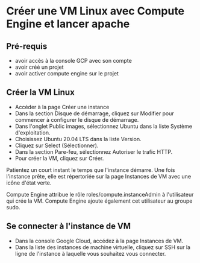 # Créer une VM Linux avec Compute Engine et lancer apache

## Pré-requis 

* avoir accès à la console GCP avec son compte
* avoir créé un projet
* avoir activer compute engine sur le projet


## Créer la VM Linux     

* Accéder à la page Créer une instance
* Dans la section Disque de démarrage, cliquez sur Modifier pour commencer à configurer le disque de démarrage.
* Dans l'onglet Public images, sélectionnez Ubuntu dans la liste Système d'exploitation.
* Choisissez Ubuntu 20.04 LTS dans la liste Version.
* Cliquez sur Select (Sélectionner).
* Dans la section Pare-feu, sélectionnez Autoriser le trafic HTTP.
* Pour créer la VM, cliquez sur Créer.

Patientez un court instant le temps que l'instance démarre. Une fois l'instance prête, elle est répertoriée sur la page Instances de VM avec une icône d'état verte.

Compute Engine attribue le rôle roles/compute.instanceAdmin à l'utilisateur qui crée la VM. Compute Engine ajoute également cet utilisateur au groupe sudo.

## Se connecter à l'instance de VM

* Dans la console Google Cloud, accédez à la page Instances de VM.
* Dans la liste des instances de machine virtuelle, cliquez sur SSH sur la ligne de l'instance à laquelle vous souhaitez vous connecter.

[](https://cloud.google.com/static/docs/images/establish-ssh-connection-1.png?hl=fr)
